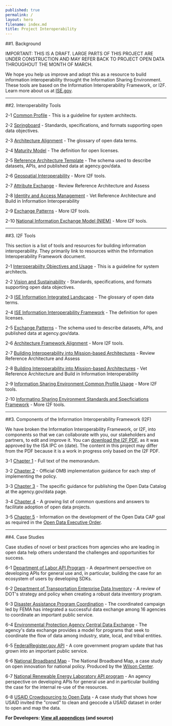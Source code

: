 ```yaml
---
published: true
permalink: /
layout: hero
filename: index.md
title: Project Interoperability
---
```


##1. Background

IMPORTANT: THIS IS A DRAFT. LARGE PARTS OF THIS PROJECT ARE UNDER CONSTRUCTION AND MAY REFER BACK TO PROJECT OPEN DATA THROUGHOUT THE MONTH OF MARCH.

We hope you help us improve and adopt this as a resource to build information interoperability throught the Information Sharing Environment. These tools are based on the Information Interoperability Framework, or I2F. Learn more about us at [ISE.gov](http://ise.gov).

----------------

##2. Interoperability Tools


2-1 [Common Profile](principles/) - This is a guideline for system architects.

2-2 [Springboard](open-standards/) - Standards, specifications, and formats supporting open data objectives.   

2-3 [Architecture Alignment](glossary/) - The glossary of open data terms.

2-4 [Maturity Model](open-licenses/) - The definition for open licenses. 

2-5 [Reference Architecture Template](schema/) - The schema used to describe datasets, APIs, and published data at agency.gov/data. 

2-6 [Geospatial Interoperability](glossary/) - More I2F tools.

2-7 [Attribute Exchange](glossary/) - Review Reference Architecture and Assess

2-8 [Identity and Access Management](glossary/) - Vet Reference Architecture and Build in Information Interoperability

2-9 [Exchange Patterns](glossary/) - More I2F tools.

2-10 [National Information Exchange Model (NIEM)](glossary/) - More I2F tools.


----------------

##3. I2F Tools

This section is a list of tools and resources for building information interoperability. They primarily link to resources within the Information Interoperability Framework document.

2-1 [Interoperabiilty Objectives and Usage](principles/) - This is a guideline for system architects.

2-2 [Vision and Sustainability](open-standards/) - Standards, specifications, and formats supporting open data objectives.   

2-3 [ISE Information Integrated Landscape](glossary/) - The glossary of open data terms.

2-4 [ISE Information Interoperability Framework](open-licenses/) - The definition for open licenses. 

2-5 [Exchange Patterns](schema/) - The schema used to describe datasets, APIs, and published data at agency.gov/data. 

2-6 [Architecture Framework Alignment](glossary/) - More I2F tools.

2-7 [Building Interoperability into Mission-based Architectures](glossary/) - Review Reference Architecture and Assess

2-8 [Building Interoperability into Mission-based Architectures](glossary/) - Vet Reference Architecture and Build in Information Interoperability

2-9 [Information Sharing Environment Common Profile Usage](glossary/) - More I2F tools.

2-10 [Informatino Sharing Environment Standards and Specficiations Framework](glossary/) - More I2F tools.

----------------

##3. Components of the Information Interoperability Framework (I2F)

We have broken the Information Interoperability Framework, or I2F, into components so that we can collaborate with you, our stakeholders and partners, to edit and improve it. You can [download the I2F PDF](http://ise.gov), as it was approved by the ISA IPC on (date). The content in this project may differ from the PDF because it is a work in progress only based on the I2F PDF.

3-1 [Chapter 1](/policy-memo/) - Full text of the memorandum.  

3-2 [Chapter 2](/implementation-guide/) - Official OMB implementation guidance for each step of implementing the policy. 

3-3 [Chapter 3](/catalog/) - The specific guidance for publishing the Open Data Catalog at the agency.gov/data page.  

3-4 [Chapter 4](/faq/) - A growing list of common questions and answers to facilitate adoption of open data projects.  

3-5 [Chapter 5](http://goals.performance.gov/opendata) - Information on the development of the Open Data CAP goal as required in the [Open Data Executive Order](http://www.whitehouse.gov/the-press-office/2013/05/09/executive-order-making-open-and-machine-readable-new-default-government). 

----------------

##4. Case Studies

Case studies of novel or best practices from agencies who are leading in open data help others understand the challenges and opportunities for success.

6-1 [Department of Labor API Program](labor-case-study/) - A department perspective on developing APIs for general use and, in particular, building the case for an ecosystem of users by developing SDKs.

6-2 [Department of Transportation Enterprise Data Inventory](transportation-case-study/) - A review of DOT's strategy and policy when creating a robust data inventory program.  

6-3 [Disaster Assistance Program Coordination](fema-case-study/) - The coordinated campaign led by FEMA has integrated a successful data exchange among 16 agencies to coordinate an important public service.  

6-4 [Environmental Protection Agency Central Data Exchange](epa-case-study/) - The agency's data exchange provides a model for programs that seek to coordinate the flow of data among industry, state, local, and tribal entities.  

6-5 [FederalRegister.gov API](https://www.federalregister.gov/uploads/2012/11/FR2-API-Case-Study1.pdf) - A core government program update that has grown into an important public service.

6-6 [National Broadband Map](http://www.scribd.com/doc/109998799/The-National-Broadband-Map-A-Case-Study-on-Open-Innovation-for-National-Policy) - The National Broadband Map, a case study on open innovation for national policy.  Produced by the [Wilson Center](http://www.wilsoncenter.org/).

6-7 [National Renewable Energy Laboratory API program](http://developer.nrel.gov/api-case-study/) - An agency perspective on developing APIs for general use and in particular building the case for the internal re-use of the resources.

6-8 [USAID Crowdsourcing to Open Data](http://transition.usaid.gov/our_work/economic_growth_and_trade/development_credit/pdfs/2012/USAIDCrowdsourcingCaseStudy.pdf) - A case study that shows how USAID invited the "crowd" to clean and geocode a USAID dataset in order to open and map the data.


**For Developers: [View all appendices](http://github.com/project-open-data/) (and source)**
